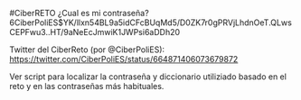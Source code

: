 #CiberRETO ¿Cual es mi contraseña? $6$CiberPoliES$YK/llxn54BL9a5idCFcBUqMd5/D0ZK7r0gPRVjLhdnOeT.QLwsCEPFwu3..HT/9aNeEcJmwiK1JWPsi6aDDh20

Twitter del CiberReto (por @CiberPoliES):
https://twitter.com/CiberPoliES/status/664871406073679872


Ver script para localizar la contraseña y diccionario utiliziado basado en el reto y en las contraseñas más habituales.
